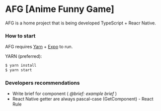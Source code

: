 # AFG [Anime Funny Game]

AFG is a home project that is being developed TypeScript + Reacr Native.

### How to start

AFG requires [Yarn](https://yarnpkg.com/) + [Expo](https://expo.io) to run.

YARN (preferred):
```sh
$ yarn install
$ yarn start
```

### Developers recommendations
* Write brief for component ( *@brief: example brief* )
* React Native getter are always pascal-case (GetComponent) - React Rule